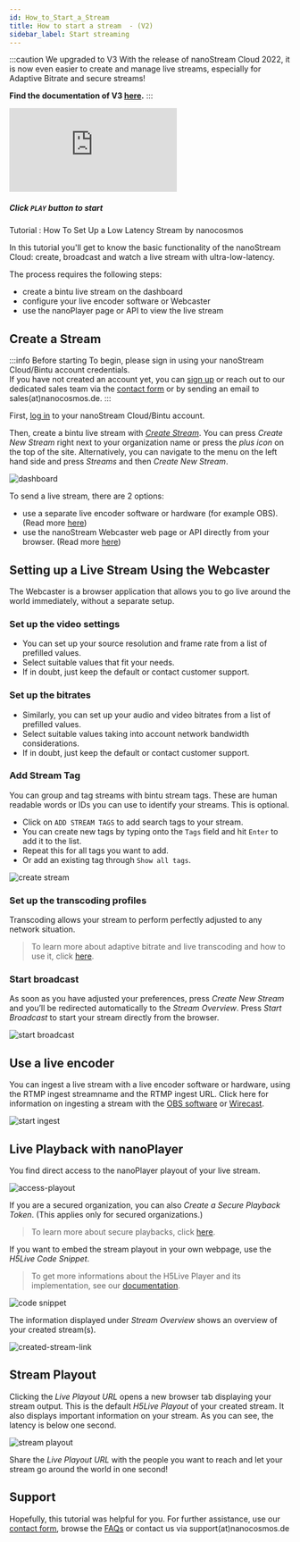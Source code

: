 ```yaml
---
id: How_to_Start_a_Stream
title: How to start a stream  - (V2)
sidebar_label: Start streaming
---
```


:::caution We upgraded to V3
With the release of nanoStream Cloud 2022, it is now even easier to create and manage live streams, especially for Adaptive Bitrate and secure streams! <br/>

**Find the documentation of V3 [here](../cloud-frontend-v3/Dashboard_Overview).**
:::

<div class="video-wrap">
    <div class="video-container">
        <iframe src="https://www.youtube.com/embed/om3cOpV0WKo" frameborder="0" allowfullscreen></iframe>
    </div>
</div>

##### *Click `PLAY` button to start*

Tutorial : How To Set Up a Low Latency Stream by nanocosmos

In this tutorial you'll get to know the basic functionality of the nanoStream Cloud:
create, broadcast and watch a live stream with ultra-low-latency. 

The process requires the following steps:

- create a bintu live stream on the dashboard
- configure your live encoder software or Webcaster
- use the nanoPlayer page or API to view the live stream

## Create a Stream

:::info Before starting
To begin, please sign in using your nanoStream Cloud/Bintu account credentials. <br/>
If you have not created an account yet, you can [sign up](https://dashboard.nanostream.cloud/auth?signup) or reach out to our dedicated sales team via the [contact form](https://www.nanocosmos.de/contact) or by sending an email to sales(at)nanocosmos.de.
:::

First, [log in](cloud-readme#authentication) to your nanoStream Cloud/Bintu account.

Then, create a bintu live stream with [*Create Stream*](https://bintu-cloud-frontend.nanocosmos.de/stream/create). You can press *Create New Stream* right next to your organization name or press the *plus icon* on the top of the site. Alternatively, you can navigate to the menu on the left hand side and press *Streams* and then *Create New Stream*.

![dashboard](../assets/cloud-frontend-v2/dashboard.png)

To send a live stream, there are 2 options:

- use a separate live encoder software or hardware (for example OBS). (Read more [here](#use-a-live-encoder))
- use the nanoStream Webcaster web page or API directly from your browser. (Read more [here](#setting-up-a-live-stream-using-the-webcaster))

## Setting up a Live Stream Using the Webcaster

The Webcaster is a browser application that allows you to go live around the world immediately, without a separate setup. 

### Set up the video settings

- You can set up your source resolution and frame rate from a list of prefilled values.
- Select suitable values that fit your needs.
- If in doubt, just keep the default or contact customer support.

### Set up the bitrates

- Similarly, you can set up your audio and video bitrates from a list of prefilled values.
- Select suitable values taking into account network bandwidth considerations.
- If in doubt, just keep the default or contact customer support.

### Add Stream Tag

You can group and tag streams with bintu stream tags. These are human readable words or IDs you can use to identify your streams. This is optional.

- Click on `ADD STREAM TAGS` to add search tags to your stream.
- You can create new tags by typing onto the `Tags` field and hit `Enter` to add it to the list.
- Repeat this for all tags you want to add.
- Or add an existing tag through `Show all tags`. 

![create stream](../assets/cloud-frontend-v2/create-stream.png)

### Set up the transcoding profiles

Transcoding allows your stream to perform perfectly adjusted to any network situation. 
> To learn more about adaptive bitrate and live transcoding and how to use it, click [here](How_to_Use_Transcoding.md).

### Start broadcast

As soon as you have adjusted your preferences, press *Create New Stream* and you’ll be redirected automatically to the *Stream Overview*. Press *Start Broadcast* to start your stream directly from the browser.

![start broadcast](../assets/cloud-frontend-v2/start-broadcast.png)

## Use a live encoder 

You can ingest a live stream with a live encoder software or hardware, using the RTMP ingest streamname and the RTMP ingest URL. 
Click here for information on ingesting a stream with the [OBS software](https://www.nanocosmos.de/blog/2019/03/how-to-use-obs-for-low-latency-live-encoding-to-nanostream-cloud/) or [Wirecast](https://www.nanocosmos.de/blog/2020/12/how-to-use-wirecast-with-nanostream-cloud-for-ultra-low-latency-live-streaming/). 

![start ingest](../assets/cloud-frontend-v2/start-ingest.png)

## Live Playback with nanoPlayer 

You find direct access to the nanoPlayer playout of your live stream. 

![access-playout](../assets/cloud-frontend-v2/access-playout.png)

If you are a secured organization, you can also  *Create a Secure Playback Token*. (This applies only for secured organizations.)

> To learn more about secure playbacks, click [here](cloud-playback-tokens). 

If you want to embed the stream playout in your own webpage, use the *H5Live Code Snippet*. 

> To get more informations about the H5Live Player and its implementation, see our [documentation](https://docs.nanocosmos.de/docs/nanoplayer/nanoplayer_getting_started/).

![code snippet](../assets/cloud-frontend-v2/code-snippet.png)

The information displayed under *Stream Overview* shows an overview of your created stream(s). 

![created-stream-link](../assets/cloud-frontend-v2/created-stream-link.png)

## Stream Playout

Clicking the *Live Playout URL* opens a new browser tab displaying your stream output. This is the default *H5Live Playout* of your created stream. It also displays important information on your stream.  As you can see, the latency is below one second.

![stream playout](../assets/cloud-frontend-v2/stream-playout.png)

Share the *Live Playout URL* with the people you want to reach and let your stream go around the world in one second!


## Support

Hopefully, this tutorial was helpful for you. For further assistance, use our [contact form](https://www.nanocosmos.de/support), browse the [FAQs](https://docs.nanocosmos.de/docs/faq/faq_streaming/) or contact us via support(at)nanocosmos.de
